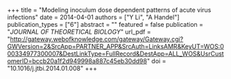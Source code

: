 +++
title = "Modeling inoculum dose dependent patterns of acute virus infections"
date = 2014-04-01
authors = ["Y Li", "A Handel"]
publication_types = ["6"]
abstract = ""
featured = false
publication = "*JOURNAL OF THEORETICAL BIOLOGY*"
url_pdf = "http://gateway.webofknowledge.com/gateway/Gateway.cgi?GWVersion=2&SrcApp=PARTNER_APP&SrcAuth=LinksAMR&KeyUT=WOS:000334977300007&DestLinkType=FullRecord&DestApp=ALL_WOS&UsrCustomerID=bccb20a1f2d949998a887c45eb30dd98"
doi = "10.1016/j.jtbi.2014.01.008"
+++

